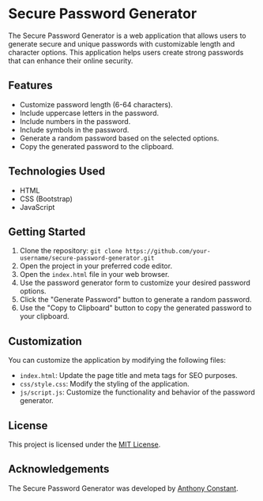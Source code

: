# Secure Password Generator

The Secure Password Generator is a web application that allows users to generate secure and unique passwords with customizable length and character options. This application helps users create strong passwords that can enhance their online security.

## Features

- Customize password length (6-64 characters).
- Include uppercase letters in the password.
- Include numbers in the password.
- Include symbols in the password.
- Generate a random password based on the selected options.
- Copy the generated password to the clipboard.

## Technologies Used

- HTML
- CSS (Bootstrap)
- JavaScript

## Getting Started

1. Clone the repository: `git clone https://github.com/your-username/secure-password-generator.git`
2. Open the project in your preferred code editor.
3. Open the `index.html` file in your web browser.
4. Use the password generator form to customize your desired password options.
5. Click the "Generate Password" button to generate a random password.
6. Use the "Copy to Clipboard" button to copy the generated password to your clipboard.

## Customization

You can customize the application by modifying the following files:

- `index.html`: Update the page title and meta tags for SEO purposes.
- `css/style.css`: Modify the styling of the application.
- `js/script.js`: Customize the functionality and behavior of the password generator.

## License

This project is licensed under the [MIT License](https://opensource.org/licenses/MIT).

## Acknowledgements

The Secure Password Generator was developed by [Anthony Constant](https://anthonyconstant.co.uk/).

